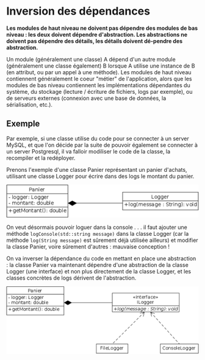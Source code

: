 # Inversion des dépendances

**Les modules de haut niveau ne doivent pas dépendre des modules de bas niveau : les deux doivent dépendre d'abstraction. Les abstractions ne doivent pas dépendre des détails, les détails doivent dé-pendre des abstraction.**

Un module (généralement une classe) A dépend d'un autre module (généralement une classe également) B lorsque A utilise une instance de B (en attribut, ou par un appel à une méthode).
Les modules de haut niveau contiennent généralement le coeur "métier" de l'application, alors que les modules de bas niveau contiennent les implémentations dépendantes du système, du stockage (lecture /
écriture de fichiers, logs par exemple), ou de serveurs externes (connexion avec une base de données, la sérialisation, etc.).

## Exemple

Par exemple, si une classe utilise du code pour se connecter à un server MySQL, et que l'on décide par la suite de pouvoir également se connecter à un server Postgresql, il va falloir modiliser le code de la classe,
la recompiler et la redéployer.

Prenons l'exemple d'une classe Panier représentant un panier d'achats, utilisant une classe Logger pour écrire dans des logs le montant du panier.

![Principe d'inversion des dépendances non respectés](img/solid_dependance_nok.png)

On veut désormais pouvoir loguer dans la console . . . il faut ajouter une méthode ```logConsole(std::string message)``` dans la classe Logger (car la méthode ```log(String message)``` est sûrement déjà utilisée ailleurs) et modifier la classe Panier, voire sûrement d'autres : mauvaise conception !

On va inverser la dépendance du code en mettant en place une abstraction
: la classe Panier va maintenant dépendre d'une abstraction de la classe Logger (une interface) et non plus directement de la classe Logger, et les classes concrètes de logs dérivent de l'abstraction.

![Principe d'inversion des dépendances non respectés](img/solid_dependance_ok.png)
